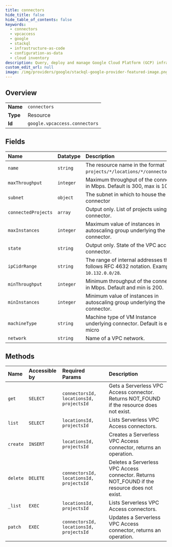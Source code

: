 ```yaml
---
title: connectors
hide_title: false
hide_table_of_contents: false
keywords:
  - connectors
  - vpcaccess
  - google    
  - stackql
  - infrastructure-as-code
  - configuration-as-data
  - cloud inventory
description: Query, deploy and manage Google Cloud Platform (GCP) infrastructure and resources using SQL
custom_edit_url: null
image: /img/providers/google/stackql-google-provider-featured-image.png
---
```

  
    

## Overview
<table><tbody>
<tr><td><b>Name</b></td><td><code>connectors</code></td></tr>
<tr><td><b>Type</b></td><td>Resource</td></tr>
<tr><td><b>Id</b></td><td><code>google.vpcaccess.connectors</code></td></tr>
</tbody></table>

## Fields
| Name | Datatype | Description |
|:-----|:---------|:------------|
| `name` | `string` | The resource name in the format `projects/*/locations/*/connectors/*`. |
| `maxThroughput` | `integer` | Maximum throughput of the connector in Mbps. Default is 300, max is 1000. |
| `subnet` | `object` | The subnet in which to house the connector |
| `connectedProjects` | `array` | Output only. List of projects using the connector. |
| `maxInstances` | `integer` | Maximum value of instances in autoscaling group underlying the connector. |
| `state` | `string` | Output only. State of the VPC access connector. |
| `ipCidrRange` | `string` | The range of internal addresses that follows RFC 4632 notation. Example: `10.132.0.0/28`. |
| `minThroughput` | `integer` | Minimum throughput of the connector in Mbps. Default and min is 200. |
| `minInstances` | `integer` | Minimum value of instances in autoscaling group underlying the connector. |
| `machineType` | `string` | Machine type of VM Instance underlying connector. Default is e2-micro |
| `network` | `string` | Name of a VPC network. |
## Methods
| Name | Accessible by | Required Params | Description |
|:-----|:--------------|:----------------|:------------|
| `get` | `SELECT` | `connectorsId, locationsId, projectsId` | Gets a Serverless VPC Access connector. Returns NOT_FOUND if the resource does not exist. |
| `list` | `SELECT` | `locationsId, projectsId` | Lists Serverless VPC Access connectors. |
| `create` | `INSERT` | `locationsId, projectsId` | Creates a Serverless VPC Access connector, returns an operation. |
| `delete` | `DELETE` | `connectorsId, locationsId, projectsId` | Deletes a Serverless VPC Access connector. Returns NOT_FOUND if the resource does not exist. |
| `_list` | `EXEC` | `locationsId, projectsId` | Lists Serverless VPC Access connectors. |
| `patch` | `EXEC` | `connectorsId, locationsId, projectsId` | Updates a Serverless VPC Access connector, returns an operation. |
